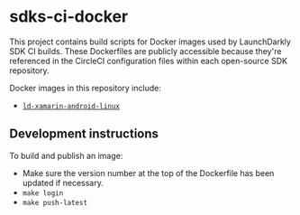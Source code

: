 # sdks-ci-docker

This project contains build scripts for Docker images used by LaunchDarkly SDK CI builds. These Dockerfiles are publicly accessible because they're referenced in the CircleCI configuration files within each open-source SDK repository.

Docker images in this repository include:
* [`ld-xamarin-android-linux`](./ld-xamarin-android-linux)

## Development instructions 

To build and publish an image:

* Make sure the version number at the top of the Dockerfile has been updated if necessary.
* `make login`
* `make push-latest`
